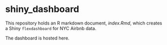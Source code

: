 # shiny_dashboard

This repository holds an R markdown document, _index.Rmd_, which creates a Shiny `flexdashboard` for NYC Airbnb data.

The dashboard is hosted here.


